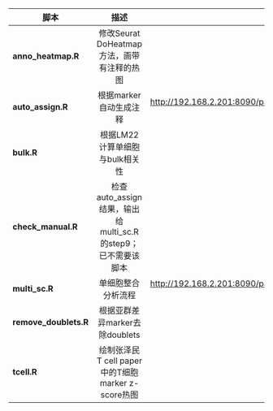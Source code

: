 脚本|描述|说明链接
---|:--:|---:
**anno_heatmap.R**|修改Seurat DoHeatmap方法，画带有注释的热图|
**auto_assign.R**|根据marker自动生成注释|<http://192.168.2.201:8090/pages/viewpage.action?pageId=65874>|
**bulk.R**|根据LM22计算单细胞与bulk相关性|
**check_manual.R**|检查auto_assign结果，输出给multi_sc.R的step9；已不需要该脚本|
**multi_sc.R**|单细胞整合分析流程|<http://192.168.2.201:8090/pages/viewpage.action?pageId=65795>|
**remove_doublets.R**|根据亚群差异marker去除doublets|
**tcell.R**|绘制张泽民T cell paper中的T细胞marker z-score热图|